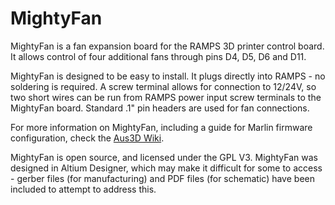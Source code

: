 # MightyFan

MightyFan is a fan expansion board for the RAMPS 3D printer control board. It allows control of four additional fans through pins D4, D5, D6 and D11.

MightyFan is designed to be easy to install. It plugs directly into RAMPS - no soldering is required. A screw terminal allows for connection to 12/24V, so two short wires can be run from RAMPS power input screw terminals to the MightyFan board.
Standard .1" pin headers are used for fan connections.

For more information on MightyFan, including a guide for Marlin firmware configuration, check the [Aus3D Wiki](http://wiki.aus3d.com.au/index.php?title=MightyFan).

MightyFan is open source, and licensed under the GPL V3. MightyFan was designed in Altium Designer, which may make it difficult for some to access - gerber files (for manufacturing) and PDF files (for schematic) have been included to attempt to address this.
